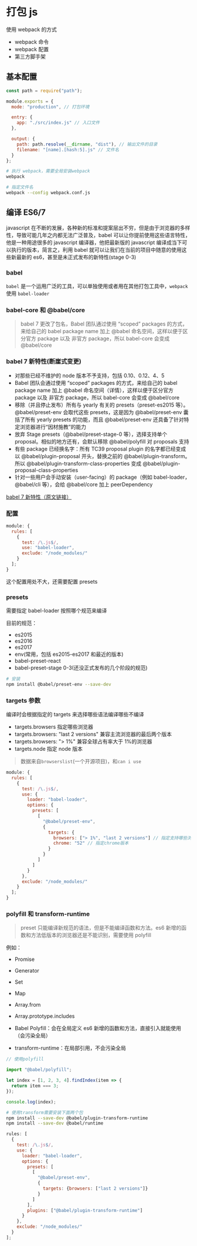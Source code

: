 # 打包 js

使用 webpack 的方式

- webpack 命令
- webpack 配置
- 第三方脚手架

## 基本配置

```javascript
const path = require("path");

module.exports = {
  mode: "production", // 打包环境

  entry: {
    app: "./src/index.js" // 入口文件
  },

  output: {
    path: path.resolve(__dirname, "dist"), // 输出文件的目录
    filename: "[name].[hash:5].js" // 文件名
  }
};
```

```bash
# 执行 webpack，需要全局安装webpack
webpack

# 指定文件名
webpack --config webpack.conf.js
```

## 编译 ES6/7

javascript 在不断的发展，各种新的标准和提案层出不穷，但是由于浏览器的多样性，导致可能几年之内都无法广泛普及，babel 可以让你提前使用这些语言特性，他是一种用途很多的 javascript 编译器，他把最新版的 javascript 编译成当下可以执行的版本，简言之，利用 babel 就可以让我们在当前的项目中随意的使用这些新最新的 es6，甚至是未正式发布的新特性(stage 0-3)

### babel

`babel` 是一个运用广泛的工具，可以单独使用或者用在其他打包工具中，`webpack` 使用 `babel-loader`

### babel-core 和 @babel/core

> babel 7 更改了包名，Babel 团队通过使用 “scoped” packages 的方式，来给自己的 babel package name 加上 @babel 命名空间，这样以便于区分官方 package 以及 非官方 package，所以 babel-core 会变成 @babel/core

### babel 7 新特性(断崖式变更)

- 对那些已经不维护的 node 版本不予支持，包括 0.10、0.12、4、5
- Babel 团队会通过使用 “scoped” packages 的方式，来给自己的 babel package name 加上 @babel 命名空间（详情），这样以便于区分官方 package 以及 非官方 package，所以 babel-core 会变成 @babel/core
- 移除（并且停止发布）所有与 yearly 有关的 presets（preset-es2015 等）。@babel/preset-env 会取代这些 presets，这是因为 @babel/preset-env 囊括了所有 yearly presets 的功能，而且 @babel/preset-env 还具备了针对特定浏览器进行“因材施教”的能力
- 放弃 Stage presets（@babel/preset-stage-0 等），选择支持单个 proposal。相似的地方还有，会默认移除 @babel/polyfill 对 proposals 支持
- 有些 package 已经换名字：所有 TC39 proposal plugin 的名字都已经变成以 @babel/plugin-proposal 开头，替换之前的 @babel/plugin-transform。所以 @babel/plugin-transform-class-properties 变成 @babel/plugin-proposal-class-properties
- 针对一些用户会手动安装（user-facing）的 package（例如 babel-loader，@babel/cli 等），会给 @babel/core 加上 peerDependency

<a href="https://www.w3ctech.com/topic/2150" target="_blank">babel 7 新特性（原文链接）</a>

### 配置

```javascript
module: {
  rules: [
    {
      test: /\.js$/,
      use: "babel-loader",
      exclude: "/node_modules/"
    }
  ];
}
```

这个配置用处不大，还需要配置 presets

### presets

需要指定 babel-loader 按照哪个规范来编译

目前的规范：

- es2015
- es2016
- es2017
- env(常用，包括 es2015-es2017 和最近的版本)
- babel-preset-react
- babel-preset-stage 0-3(还没正式发布的几个阶段的规范)

```bash
# 安装
npm install @babel/preset-env --save-dev
```

### targets 参数

编译时会根据指定的 targets 来选择哪些语法编译哪些不编译

- targets.browsers 指定哪些浏览器
- targets.browsers: "last 2 versions" 兼容主流浏览器的最后两个版本
- targets.browsers: "> 1%" 兼容全球占有率大于 1%的浏览器
- targets.node 指定 node 版本

> 数据来自`browserslist`(一个开源项目)，和`can i use`

```javascript
module: {
  rules: [
    {
      test: /\.js$/,
      use: {
        loader: "babel-loader",
        options: {
          presets: [
            [
              "@babel/preset-env",
              {
                targets: {
                  browsers: ["> 1%", "last 2 versions"] // 指定支持哪些浏览器
                  chrome: "52" // 指定chrome版本
                }
              }
            ]
          ]
        }
      },
      exclude: "/node_modules/"
    }
  ];
}
```

### polyfill 和 transform-runtime

> preset 只能编译新规范的语法，但是不能编译函数和方法。es6 新增的函数和方法低版本的浏览器还是不能识别，需要使用 polyfill

例如：

- Promise
- Generator
- Set
- Map
- Array.from
- Array.prototype.includes

- Babel Polyfill：会在全局定义 es6 新增的函数和方法，直接引入就能使用（会污染全局）
- transform-runtime：在局部引用，不会污染全局

```javascript
// 使用polyfill

import "@babel/polyfill";

let index = [1, 2, 3, 4].findIndex(item => {
  return item === 3;
});

console.log(index);
```

```bash
# 使用transform需要安装下面两个包
npm install --save-dev @babel/plugin-transform-runtime
npm install --save-dev @babel/runtime
```

```javascript
rules: [
  {
    test: /\.js$/,
    use: {
      loader: "babel-loader",
      options: {
        presets: [
          [
            "@babel/preset-env",
            {
              targets: {browsers: ["last 2 versions"]}
            }
          ]
        ],
        plugins: ["@babel/plugin-transform-runtime"]
      }
    },
    exclude: "/node_modules/"
  }
];
```

